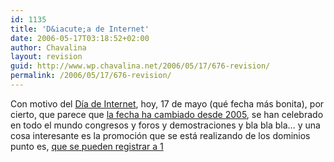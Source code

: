 ```yaml
---
id: 1135
title: 'D&iacute;a de Internet'
date: 2006-05-17T03:18:52+02:00
author: Chavalina
layout: revision
guid: http://www.wp.chavalina.net/2006/05/17/676-revision/
permalink: /2006/05/17/676-revision/
---
```

Con motivo del <a href="http://www.diadeinternet.org" target="_blank">D&iacute;a de Internet</a>, hoy, 17 de mayo (qué fecha más bonita), por cierto, que parece que <a href="http://www.diadeinternet.es/2005/contenidos/di_index.php3?body=article&#038;id_article=1005" target="_blank">la fecha ha cambiado desde 2005</a>, se han celebrado en todo el mundo congresos y foros y demostraciones y bla bla bla… y una cosa interesante es la promoci&oacute;n que se está realizando de los dominios punto es, <a href="https://www.nic.es/dominios1euro/" target="_blank">que se pueden registrar a 1</p>